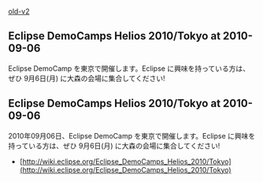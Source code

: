 [old-v2](ig100809-orig.html)

## Eclipse DemoCamps Helios 2010/Tokyo at 2010-09-06

Eclipse DemoCamp を東京で開催します。Eclipse に興味を持っている方は、ぜひ 9月6日(月) に大森の会場に集合してください!


## Eclipse DemoCamps Helios 2010/Tokyo at 2010-09-06

2010年09月06日、Eclipse DemoCamp を東京で開催します。Eclipse に興味を持っている方は、ぜひ 9月6日(月) に大森の会場に集合してください!

* [http://wiki.eclipse.org/Eclipse_DemoCamps_Helios_2010/Tokyo](http://wiki.eclipse.org/Eclipse_DemoCamps_Helios_2010/Tokyo)